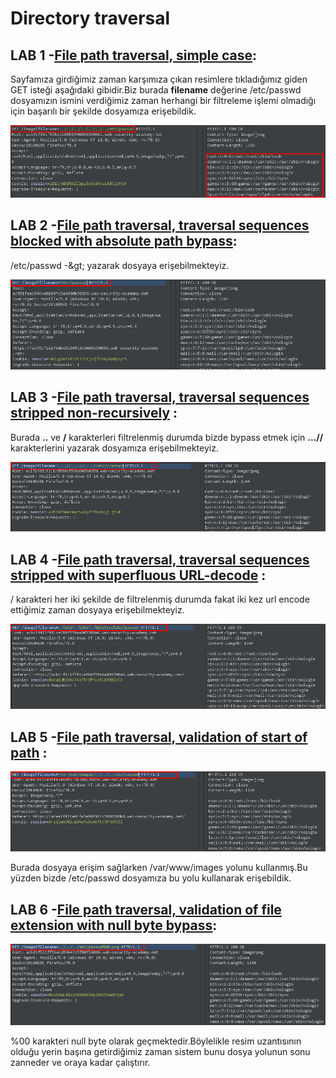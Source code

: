 # Directory traversal

## LAB 1 -[File path traversal, simple case](https://portswigger.net/web-security/file-path-traversal/lab-simple):

Sayfamıza girdiğimiz zaman karşımıza çıkan resimlere tıkladığımız giden GET isteği aşağıdaki gibidir.Biz burada **filename** değerine /etc/passwd dosyamızın ismini verdiğimiz zaman herhangi bir filtreleme işlemi olmadığı için başarılı bir şekilde dosyamıza erişebildik.

![](https://github.com/erennuygun/PortSwigger-WebSecAcademy-Solves/blob/master/Directory%20Traversal/images/lab1.png)

## LAB 2 -[File path traversal, traversal sequences blocked with absolute path bypass](https://portswigger.net/web-security/file-path-traversal/lab-absolute-path-bypass):

/etc/passwd -\&gt; yazarak dosyaya erişebilmekteyiz.

![](https://github.com/erennuygun/PortSwigger-WebSecAcademy-Solves/blob/master/Directory%20Traversal/images/lab2.png)

## LAB 3 -[File path traversal, traversal sequences stripped non-recursively](https://portswigger.net/web-security/file-path-traversal/lab-sequences-stripped-non-recursively) :

Burada **..** ve **/** karakterleri filtrelenmiş durumda bizde bypass etmek için **...//** karakterlerini yazarak dosyamıza erişebilmekteyiz.

![](https://github.com/erennuygun/PortSwigger-WebSecAcademy-Solves/blob/master/Directory%20Traversal/images/lab3.png)

## LAB 4 -[File path traversal, traversal sequences stripped with superfluous URL-decode](https://portswigger.net/web-security/file-path-traversal/lab-superfluous-url-decode) :

/ karakteri her iki şekilde de filtrelenmiş durumda fakat iki kez url encode ettiğimiz zaman dosyaya erişebilmekteyiz.

![](https://github.com/erennuygun/PortSwigger-WebSecAcademy-Solves/blob/master/Directory%20Traversal/images/lab4.png)

## LAB 5 -[File path traversal, validation of start of path](https://portswigger.net/web-security/file-path-traversal/lab-validate-start-of-path) :

![](https://github.com/erennuygun/PortSwigger-WebSecAcademy-Solves/blob/master/Directory%20Traversal/images/lab5.png)

Burada dosyaya erişim sağlarken /var/www/images yolunu kullanmış.Bu yüzden bizde /etc/passwd dosyamıza bu yolu kullanarak erişebildik.

## LAB 6 -[File path traversal, validation of file extension with null byte bypass](https://portswigger.net/web-security/file-path-traversal/lab-validate-file-extension-null-byte-bypass):

![](https://github.com/erennuygun/PortSwigger-WebSecAcademy-Solves/blob/master/Directory%20Traversal/images/lab6.png)

%00 karakteri null byte olarak geçmektedir.Böylelikle resim uzantısının olduğu yerin başına getirdiğimiz zaman sistem bunu dosya yolunun sonu zanneder ve oraya kadar çalıştırır.
